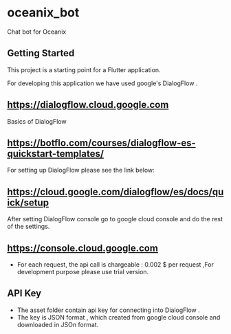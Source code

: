 # oceanix_bot

Chat bot for Oceanix

## Getting Started

This project is a starting point for a Flutter application.

For developing this application we have used google's DialogFlow .

## https://dialogflow.cloud.google.com

Basics of DialogFlow

## https://botflo.com/courses/dialogflow-es-quickstart-templates/

For setting up DialogFlow please see the link below:

## https://cloud.google.com/dialogflow/es/docs/quick/setup

After setting DialogFlow console go to google cloud console and do the rest of the settings.

## https://console.cloud.google.com 

* For each request, the api call is chargeable : 0.002 $ per request ,For development purpose please use trial version.

## API Key

* The asset folder contain api key for connecting into DialogFlow .
* The key is JSON format , which created from google cloud console and downloaded in JSOn format.